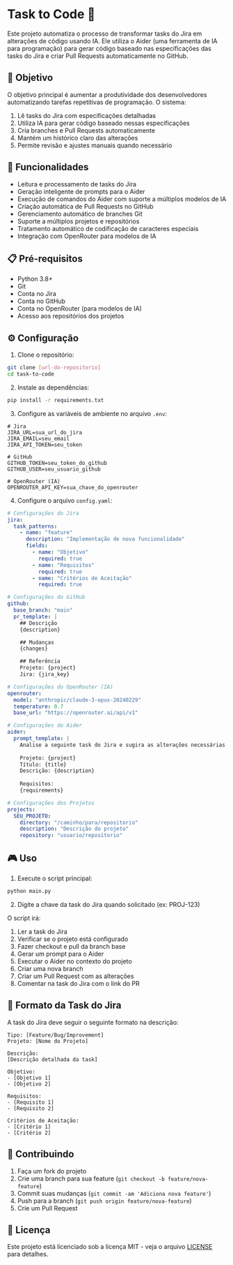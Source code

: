 # Task to Code 🤖

Este projeto automatiza o processo de transformar tasks do Jira em alterações de código usando IA. Ele utiliza o Aider (uma ferramenta de IA para programação) para gerar código baseado nas especificações das tasks do Jira e criar Pull Requests automaticamente no GitHub.

## 🎯 Objetivo

O objetivo principal é aumentar a produtividade dos desenvolvedores automatizando tarefas repetitivas de programação. O sistema:

1. Lê tasks do Jira com especificações detalhadas
2. Utiliza IA para gerar código baseado nessas especificações
3. Cria branches e Pull Requests automaticamente
4. Mantém um histórico claro das alterações
5. Permite revisão e ajustes manuais quando necessário

## 🚀 Funcionalidades

- Leitura e processamento de tasks do Jira
- Geração inteligente de prompts para o Aider
- Execução de comandos do Aider com suporte a múltiplos modelos de IA
- Criação automática de Pull Requests no GitHub
- Gerenciamento automático de branches Git
- Suporte a múltiplos projetos e repositórios
- Tratamento automático de codificação de caracteres especiais
- Integração com OpenRouter para modelos de IA

## 📋 Pré-requisitos

- Python 3.8+
- Git
- Conta no Jira
- Conta no GitHub
- Conta no OpenRouter (para modelos de IA)
- Acesso aos repositórios dos projetos

## ⚙️ Configuração

1. Clone o repositório:
```bash
git clone [url-do-repositorio]
cd task-to-code
```

2. Instale as dependências:
```bash
pip install -r requirements.txt
```

3. Configure as variáveis de ambiente no arquivo `.env`:
```env
# Jira
JIRA_URL=sua_url_do_jira
JIRA_EMAIL=seu_email
JIRA_API_TOKEN=seu_token

# GitHub
GITHUB_TOKEN=seu_token_do_github
GITHUB_USER=seu_usuario_github

# OpenRouter (IA)
OPENROUTER_API_KEY=sua_chave_do_openrouter
```

4. Configure o arquivo `config.yaml`:
```yaml
# Configurações do Jira
jira:
  task_patterns:
    - name: "feature"
      description: "Implementação de nova funcionalidade"
      fields:
        - name: "Objetivo"
          required: true
        - name: "Requisitos"
          required: true
        - name: "Critérios de Aceitação"
          required: true

# Configurações do GitHub
github:
  base_branch: "main"
  pr_template: |
    ## Descrição
    {description}

    ## Mudanças
    {changes}

    ## Referência
    Projeto: {project}
    Jira: {jira_key}

# Configurações do OpenRouter (IA)
openrouter:
  model: "anthropic/claude-3-opus-20240229"
  temperature: 0.7
  base_url: "https://openrouter.ai/api/v1"

# Configurações do Aider
aider:
  prompt_template: |
    Analise a seguinte task do Jira e sugira as alterações necessárias no código:
    
    Projeto: {project}
    Título: {title}
    Descrição: {description}
    
    Requisitos:
    {requirements}

# Configurações dos Projetos
projects:
  SEU_PROJETO:
    directory: "/caminho/para/repositorio"
    description: "Descrição do projeto"
    repository: "usuario/repositorio"
```

## 🎮 Uso

1. Execute o script principal:
```bash
python main.py
```

2. Digite a chave da task do Jira quando solicitado (ex: PROJ-123)

O script irá:
1. Ler a task do Jira
2. Verificar se o projeto está configurado
3. Fazer checkout e pull da branch base
4. Gerar um prompt para o Aider
5. Executar o Aider no contexto do projeto
6. Criar uma nova branch
7. Criar um Pull Request com as alterações
8. Comentar na task do Jira com o link do PR

## 📝 Formato da Task do Jira

A task do Jira deve seguir o seguinte formato na descrição:

```
Tipo: [Feature/Bug/Improvement]
Projeto: [Nome do Projeto]

Descrição: 
[Descrição detalhada da task]

Objetivo:
- [Objetivo 1]
- [Objetivo 2]

Requisitos:
- [Requisito 1]
- [Requisito 2]

Critérios de Aceitação:
- [Critério 1]
- [Critério 2]
```

## 🤝 Contribuindo

1. Faça um fork do projeto
2. Crie uma branch para sua feature (`git checkout -b feature/nova-feature`)
3. Commit suas mudanças (`git commit -am 'Adiciona nova feature'`)
4. Push para a branch (`git push origin feature/nova-feature`)
5. Crie um Pull Request

## 📄 Licença

Este projeto está licenciado sob a licença MIT - veja o arquivo [LICENSE](LICENSE) para detalhes. 
